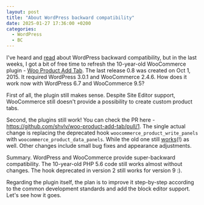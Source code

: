 ```yaml
---
layout: post
title: "About WordPress backward compatibility"
date: 2025-01-27 17:36:00 +0200
categories:
  - WordPress
  - BC
---
```


I've heard and [read](https://schlessera.github.io/ipc-2020-12-a/#/) about WordPress backward
compatibility, but in the last weeks, I got a bit of free time to refresh the 10-year-old
WooCommerce
plugin - [Woo Product Add Tab](https://github.com/shvlv/woo-product-add-tab). The last release 0.8
was created on Oct 1, 2015. It required WordPress 3.0.1 and WooCommerce 2.4.6.
How does it work now with WordPress 6.7 and WooCommerce 9.5?

First of all, the plugin still makes sense. Despite Site Editor support, WooCommerce still doesn't
provide a possibility to create custom product tabs.

Second, the plugins still work! You can check the PR
here - https://github.com/shvlv/woo-product-add-tab/pull/1.
The single actual change is replacing the deprecated hook `woocommerce_product_write_panels` with
`woocommerce_product_data_panels`. While the old one
still [works](https://github.com/woocommerce/woocommerce/blob/a7b5527113588c0b85b6960ecb5f80eb66abb898/plugins/woocommerce/includes/admin/meta-boxes/views/html-product-data-panel.php#L54-L55)(!)
as well. Other changes include small bug fixes and appearance adjustments.

Summary. WordPress and WooCommerce provide super-backward compatibility. The 10-year-old PHP 5.6
code
still works almost without changes. The hook deprecated in version 2 still works for version 9 :).

Regarding the plugin itself, the plan is to improve it step-by-step according to the common
development
standards and add the block editor support. Let's see how it goes.

